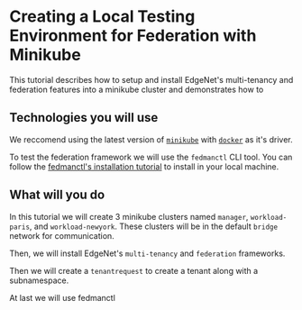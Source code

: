 # Creating a Local Testing Environment for Federation with Minikube

This tutorial describes how to setup and install EdgeNet's multi-tenancy and federation features into a minikube cluster and demonstrates how to 

## Technologies you will use

We reccomend using the latest version of [``minikube``](https://minikube.sigs.k8s.io/docs/) with [``docker``](https://www.docker.com/) as it's driver.

To test the federation framework we will use the ``fedmanctl`` CLI tool. You can follow the [fedmanctl's installation tutorial]() to install in your local machine.

## What will you do

In this tutorial we will create 3 minikube clusters named `manager`, `workload-paris`, and `workload-newyork`. These clusters will be in the default `bridge` network for communication.

Then, we will install EdgeNet's `multi-tenancy` and `federation` frameworks.

Then we will create a `tenantrequest` to create a tenant along with a subnamespace.

At last we will use fedmanctl 